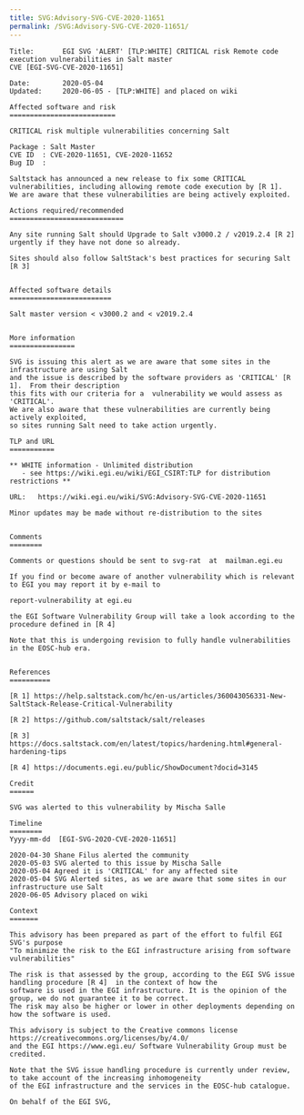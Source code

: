 ```yaml
---
title: SVG:Advisory-SVG-CVE-2020-11651
permalink: /SVG:Advisory-SVG-CVE-2020-11651/
---
```


    Title:       EGI SVG 'ALERT' [TLP:WHITE] CRITICAL risk Remote code execution vulnerabilities in Salt master
    CVE [EGI-SVG-CVE-2020-11651]

    Date:        2020-05-04
    Updated:     2020-06-05 - [TLP:WHITE] and placed on wiki

    Affected software and risk
    ==========================

    CRITICAL risk multiple vulnerabilities concerning Salt

    Package : Salt Master
    CVE ID  : CVE-2020-11651, CVE-2020-11652
    Bug ID  :

    Saltstack has announced a new release to fix some CRITICAL vulnerabilities, including allowing remote code execution by [R 1].
    We are aware that these vulnerabilities are being actively exploited.

    Actions required/recommended
    ============================

    Any site running Salt should Upgrade to Salt v3000.2 / v2019.2.4 [R 2] urgently if they have not done so already.

    Sites should also follow SaltStack's best practices for securing Salt [R 3]


    Affected software details
    =========================

    Salt master version < v3000.2 and < v2019.2.4


    More information
    ================

    SVG is issuing this alert as we are aware that some sites in the infrastructure are using Salt
    and the issue is described by the software providers as 'CRITICAL' [R 1].  From their description
    this fits with our criteria for a  vulnerability we would assess as 'CRITICAL'.
    We are also aware that these vulnerabilities are currently being actively exploited,
    so sites running Salt need to take action urgently.

    TLP and URL
    ===========

    ** WHITE information - Unlimited distribution
       - see https://wiki.egi.eu/wiki/EGI_CSIRT:TLP for distribution restrictions **

    URL:   https://wiki.egi.eu/wiki/SVG:Advisory-SVG-CVE-2020-11651

    Minor updates may be made without re-distribution to the sites


    Comments
    ========

    Comments or questions should be sent to svg-rat  at  mailman.egi.eu

    If you find or become aware of another vulnerability which is relevant to EGI you may report it by e-mail to

    report-vulnerability at egi.eu

    the EGI Software Vulnerability Group will take a look according to the procedure defined in [R 4]

    Note that this is undergoing revision to fully handle vulnerabilities in the EOSC-hub era.


    References
    ==========

    [R 1] https://help.saltstack.com/hc/en-us/articles/360043056331-New-SaltStack-Release-Critical-Vulnerability

    [R 2] https://github.com/saltstack/salt/releases

    [R 3] https://docs.saltstack.com/en/latest/topics/hardening.html#general-hardening-tips

    [R 4] https://documents.egi.eu/public/ShowDocument?docid=3145

    Credit
    ======

    SVG was alerted to this vulnerability by Mischa Salle

    Timeline
    ========
    Yyyy-mm-dd  [EGI-SVG-2020-CVE-2020-11651]

    2020-04-30 Shane Filus alerted the community
    2020-05-03 SVG alerted to this issue by Mischa Salle
    2020-05-04 Agreed it is 'CRITICAL' for any affected site
    2020-05-04 SVG Alerted sites, as we are aware that some sites in our infrastructure use Salt
    2020-06-05 Advisory placed on wiki

    Context
    =======

    This advisory has been prepared as part of the effort to fulfil EGI SVG's purpose
    "To minimize the risk to the EGI infrastructure arising from software vulnerabilities"

    The risk is that assessed by the group, according to the EGI SVG issue handling procedure [R 4]  in the context of how the
    software is used in the EGI infrastructure. It is the opinion of the group, we do not guarantee it to be correct.
    The risk may also be higher or lower in other deployments depending on how the software is used.

    This advisory is subject to the Creative commons license https://creativecommons.org/licenses/by/4.0/
    and the EGI https://www.egi.eu/ Software Vulnerability Group must be credited.

    Note that the SVG issue handling procedure is currently under review, to take account of the increasing inhomogeneity
    of the EGI infrastructure and the services in the EOSC-hub catalogue.

    On behalf of the EGI SVG,